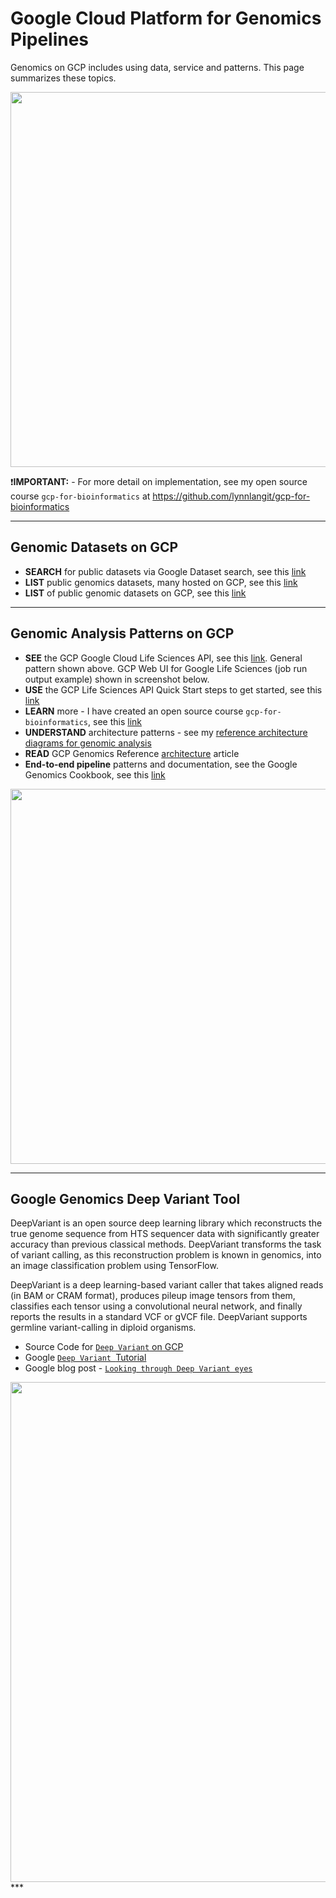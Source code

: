 # Google Cloud Platform for Genomics Pipelines

Genomics on GCP includes using data, service and patterns.  This page summarizes these topics.

<img src="https://github.com/lynnlangit/TeamTeri/blob/master/Images/GCP-Genomics.png" width=600>

❗**IMPORTANT:** - For more detail on implementation, see my open source course `gcp-for-bioinformatics` at https://github.com/lynnlangit/gcp-for-bioinformatics

---

## Genomic Datasets on GCP 

* **SEARCH** for public datasets via Google Dataset search, see this [link](https://toolbox.google.com/datasetsearch)
* **LIST** public genomics datasets, many hosted on GCP, see this [link](http://googlegenomics.readthedocs.io/en/latest/use_cases/discover_public_data/index.html)
* **LIST** of public genomic datasets on GCP, see this [link](https://cloud.google.com/life-sciences/docs/resources/public-datasets)

* * *

## Genomic Analysis Patterns on GCP

* **SEE** the GCP Google Cloud Life Sciences API, see this [link](https://cloud.google.com/genomics/overview). General pattern shown above.  GCP Web UI for Google Life Sciences (job run output example) shown in screenshot below.
* **USE** the GCP Life Sciences API Quick Start steps to get started, see this [link](https://cloud.google.com/genomics/quickstart)
* **LEARN** more - I have created an open source course `gcp-for-bioinformatics`, see this [link](https://github.com/lynnlangit/gcp-for-bioinformatics)
* **UNDERSTAND** architecture patterns - see my [reference architecture diagrams for genomic analysis](https://github.com/lynnlangit/gcp-for-bioinformatics/blob/master/6_ARCHITECTURE.md)
* **READ** GCP Genomics Reference [architecture](https://cloud.google.com/solutions/genomic-data-processing-reference-architecture) article
* **End-to-end pipeline** patterns and documentation, see the Google Genomics Cookbook, see this [link](http://googlegenomics.readthedocs.io/en/latest/)

<img src="https://github.com/lynnlangit/TeamTeri/blob/master/Images/GCP-Genomics-Jobs.png" width=600>

---

## Google Genomics Deep Variant Tool

DeepVariant is an open source deep learning library which reconstructs the true genome sequence from HTS sequencer data with significantly greater accuracy than previous classical methods. DeepVariant transforms the task of variant calling, as this reconstruction problem is known in genomics, into an image classification problem using TensorFlow.

DeepVariant is a deep learning-based variant caller that takes aligned reads (in BAM or CRAM format), produces pileup image tensors from them, classifies each tensor using a convolutional neural network, and finally reports the results in a standard VCF or gVCF file. DeepVariant supports germline variant-calling in diploid organisms.

- Source Code for [`Deep Variant` on GCP](https://github.com/google/deepvariant) 
- Google [`Deep Variant `Tutorial](https://cloud.google.com/genomics/docs/tutorials/deepvariant)  
- Google blog post - [`Looking through Deep Variant eyes`](https://google.github.io/deepvariant/posts/2020-02-20-looking-through-deepvariants-eyes/) 

<img src="https://github.com/lynnlangit/TeamTeri/blob/master/Images/deep-variant.png" width=800>
***


